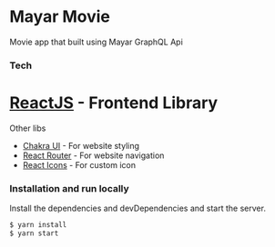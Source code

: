 # Mayar Movie

Movie app that built using Mayar GraphQL Api

### Tech

# [ReactJS] - Frontend Library

Other libs

- [Chakra UI] - For website styling
- [React Router] - For website navigation
- [React Icons] - For custom icon

### Installation and run locally

Install the dependencies and devDependencies and start the server.

```sh
$ yarn install
$ yarn start
```

[reactjs]: http://reactjs.org
[chakra ui]: https://chakra-ui.com/
[react router]: https://reactrouter.com/
[react icons]: https://react-icons.github.io/react-icons/
